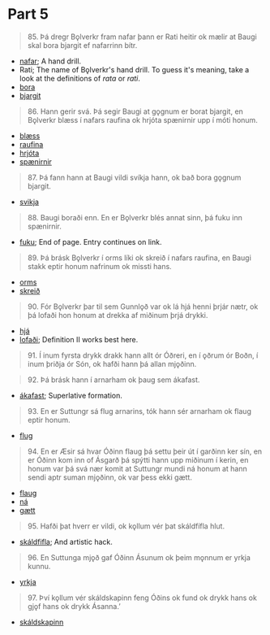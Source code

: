 # Part 5

>85\. Þá dregr Bǫlverkr fram nafar þann er Rati heitir ok mælir at Baugi skal bora bjargit ef nafarrinn bítr.

* [nafar](http://www.germanic-lexicon-project.org/cgi-bin/gmc_search_v3?cmd=viewthis&id=cv:b0445:8); A hand drill. 
* Rati; The name of Bǫlverkr's hand drill. To guess it's meaning, take a look at the definitions of _rata_ or _rati_. 
* [bora](http://www.germanic-lexicon-project.org/cgi-bin/gmc_search_v3?cmd=viewthis&id=cv:b0071:80)
* [bjargit](http://www.germanic-lexicon-project.org/cgi-bin/gmc_search_v3?cmd=viewthis&id=cv:b0064:24)

>86\. Hann gerir svá. Þá segir Baugi at gǫgnum er borat bjargit, en Bǫlverkr blæss í nafars raufina ok hrjóta spænirnir upp í móti honum.

* [blæss](https://en.wiktionary.org/wiki/bl%C3%A1sa)
* [raufina](http://www.germanic-lexicon-project.org/cgi-bin/gmc_search_v3?cmd=viewthis&id=cv:b0484:8)
* [hrjóta]()
* [spænirnir](http://www.germanic-lexicon-project.org/cgi-bin/gmc_search_v3?cmd=viewthis&id=cv:b0286:26)

>87\. Þá fann hann at Baugi vildi svíkja hann, ok bað bora gǫgnum bjargit. 

* [svikja](http://www.germanic-lexicon-project.org/cgi-bin/gmc_search_v3?cmd=viewthis&id=cv:b0612:25)

>88\. Baugi boraði enn. En er Bǫlverkr blés annat sinn, þá fuku inn spænirnir. 

* [fuku](http://www.germanic-lexicon-project.org/cgi-bin/gmc_search_v3?cmd=viewthis&id=cv:b0157:36); End of page. Entry continues on link.

>89\. Þá brásk Bǫlverkr í orms líki ok skreið í nafars raufina, en Baugi stakk eptir honum nafrinum ok missti hans. 

* [orms](http://www.germanic-lexicon-project.org/cgi-bin/gmc_search_v3?cmd=viewthis&id=cv:b0468:42)
* [skreið](http://www.germanic-lexicon-project.org/cgi-bin/gmc_search_v3?cmd=viewthis&id=cv:b0558:7)

>90\. Fór Bǫlverkr þar til sem Gunnlǫð var ok lá hjá henni þrjár nætr, ok þá lofaði hon honum at drekka af miðinum þrjá drykki. 

* [hjá](http://www.germanic-lexicon-project.org/cgi-bin/gmc_search_v3?cmd=viewthis&id=cv:b0266:26)
* [lofaði](http://www.germanic-lexicon-project.org/cgi-bin/gmc_search_v3?cmd=viewthis&id=cv:b0396:40); Definition II works best here.

>91\. Í inum fyrsta drykk drakk hann allt ór Óðreri, en í ǫðrum ór Boðn, í inum þriðja ór Són, ok hafði hann þá allan mjǫðinn.

>92\. Þá brásk hann í arnarham ok þaug sem ákafast. 

* [ákafast](http://www.germanic-lexicon-project.org/cgi-bin/gmc_search_v3?cmd=viewthis&id=cv:b0041:25); Superlative formation. 

>93\. En er Suttungr sá flug arnarins, tók hann sér arnarham ok flaug eptir honum. 

* [flug](http://www.germanic-lexicon-project.org/cgi-bin/gmc_search_v3?cmd=viewthis&id=cv:b0162:10)

>94\. En er Æsir sá hvar Óðinn flaug þá settu þeir út í garðinn ker sín, en er Óðinn kom inn of Ásgarð þá spýtti hann upp miðinum í kerin, en honum var þá svá nær komit at Suttungr mundi ná honum at hann sendi aptr suman mjǫðinn, ok var þess ekki gætt.

* [flaug](http://www.germanic-lexicon-project.org/cgi-bin/gmc_search_v3?cmd=viewthis&id=cv:b0161:21)
* [ná](http://www.germanic-lexicon-project.org/cgi-bin/gmc_search_v3?cmd=viewthis&id=cv:b0447:17)
* [gætt](http://www.germanic-lexicon-project.org/cgi-bin/gmc_search_v3?cmd=viewthis&id=cv:b0223:9)

>95\. Hafði þat hverr er vildi, ok kǫllum vér þat skáldfífla hlut.

* [skáldfifla](http://www.germanic-lexicon-project.org/cgi-bin/gmc_search_v3?cmd=viewthis&id=cv:b0541:19); And artistic hack.

>96\. En Suttunga mjǫð gaf Óðinn Ásunum ok þeim mǫnnum er yrkja kunnu. 

* [yrkja](http://www.germanic-lexicon-project.org/cgi-bin/gmc_search_v3?cmd=viewthis&id=cv:b0726:45)

>97\. Því kǫllum vér skáldskapinn feng Óðins ok fund ok drykk hans ok gjǫf hans ok drykk Ásanna.’

* [skáldskapinn](http://www.germanic-lexicon-project.org/cgi-bin/gmc_search_v3?cmd=viewthis&id=cv:b0541:26)
